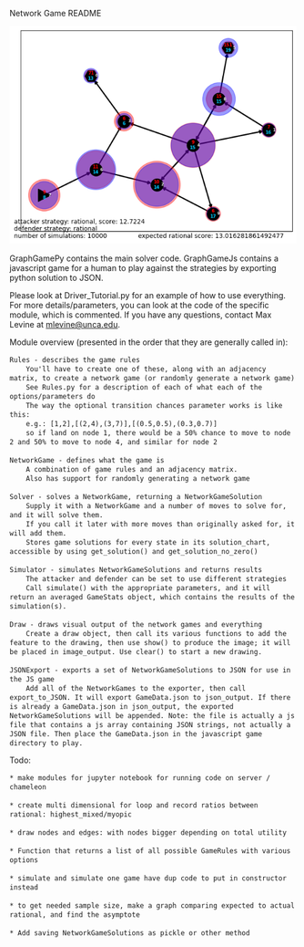 Network Game README

![example](https://github.com/maxlevinestuff/Network-Game/blob/main/example%20out.png?raw=true)

GraphGamePy contains the main solver code. GraphGameJs contains a javascript game for a human to play against the strategies by exporting python solution to JSON.

Please look at Driver_Tutorial.py for an example of how to use everything.
For more details/parameters, you can look at the code of the specific module, which is commented.
If you have any questions, contact Max Levine at mlevine@unca.edu.

Module overview (presented in the order that they are generally called in):

	Rules - describes the game rules
		You'll have to create one of these, along with an adjacency matrix, to create a network game (or randomly generate a network game)
		See Rules.py for a description of each of what each of the options/parameters do
		The way the optional transition chances parameter works is like this:
		e.g.: [1,2],[(2,4),(3,7)],[(0.5,0.5),(0.3,0.7)]
		so if land on node 1, there would be a 50% chance to move to node 2 and 50% to move to node 4, and similar for node 2

	NetworkGame - defines what the game is
		A combination of game rules and an adjacency matrix.
		Also has support for randomly generating a network game

	Solver - solves a NetworkGame, returning a NetworkGameSolution
		Supply it with a NetworkGame and a number of moves to solve for, and it will solve them.
		If you call it later with more moves than originally asked for, it will add them.
		Stores game solutions for every state in its solution_chart, accessible by using get_solution() and get_solution_no_zero()

	Simulator - simulates NetworkGameSolutions and returns results
		The attacker and defender can be set to use different strategies
		Call simulate() with the appropriate parameters, and it will return an averaged GameStats object, which contains the results of the simulation(s).

	Draw - draws visual output of the network games and everything
		Create a draw object, then call its various functions to add the feature to the drawing, then use show() to produce the image; it will be placed in image_output. Use clear() to start a new drawing.

	JSONExport - exports a set of NetworkGameSolutions to JSON for use in the JS game
		Add all of the NetworkGames to the exporter, then call export_to_JSON. It will export GameData.json to json_output. If there is already a GameData.json in json_output, the exported NetworkGameSolutions will be appended. Note: the file is actually a js file that contains a js array containing JSON strings, not actually a JSON file. Then place the GameData.json in the javascript game directory to play.

Todo:

	* make modules for jupyter notebook for running code on server / chameleon

	* create multi dimensional for loop and record ratios between rational: highest_mixed/myopic

	* draw nodes and edges: with nodes bigger depending on total utility

	* Function that returns a list of all possible GameRules with various options

	* simulate and simulate one game have dup code to put in constructor instead

	* to get needed sample size, make a graph comparing expected to actual rational, and find the asymptote
	
	* Add saving NetworkGameSolutions as pickle or other method